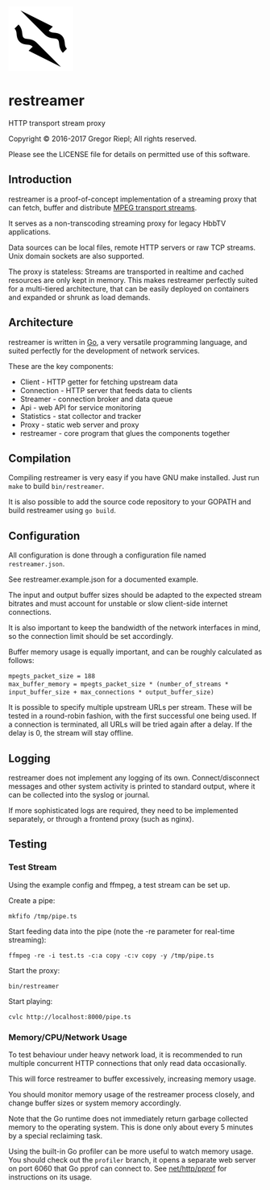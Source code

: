 ![restreamer logo](doc/logo.png)

# restreamer

HTTP transport stream proxy

Copyright © 2016-2017 Gregor Riepl;
All rights reserved.

Please see the LICENSE file for details on permitted use of this software.


## Introduction

restreamer is a proof-of-concept implementation of a streaming proxy
that can fetch, buffer and distribute [MPEG transport streams](https://en.wikipedia.org/wiki/MPEG-TS).

It serves as a non-transcoding streaming proxy for legacy HbbTV applications.

Data sources can be local files, remote HTTP servers or raw TCP streams.
Unix domain sockets are also supported.

The proxy is stateless: Streams are transported in realtime
and cached resources are only kept in memory.
This makes restreamer perfectly suited for a multi-tiered architecture,
that can be easily deployed on containers and expanded or shrunk as
load demands.


## Architecture

restreamer is written in [Go](https://golang.org/), a very versatile
programming language, and suited perfectly for the development of
network services.

These are the key components:
* Client - HTTP getter for fetching upstream data
* Connection - HTTP server that feeds data to clients
* Streamer - connection broker and data queue
* Api - web API for service monitoring
* Statistics - stat collector and tracker
* Proxy - static web server and proxy
* restreamer - core program that glues the components together


## Compilation

Compiling restreamer is very easy if you have GNU make installed.
Just run `make` to build `bin/restreamer`.

It is also possible to add the source code repository to your GOPATH
and build restreamer using `go build`.


## Configuration

All configuration is done through a configuration file named `restreamer.json`.

See restreamer.example.json for a documented example.

The input and output buffer sizes should be adapted to the expected
stream bitrates and must account for unstable or slow client-side internet connections.

It is also important to keep the bandwidth of the network interfaces
in mind, so the connection limit should be set accordingly.

Buffer memory usage is equally important, and can be roughly calculated as follows:

```
mpegts_packet_size = 188
max_buffer_memory = mpegts_packet_size * (number_of_streams * input_buffer_size + max_connections * output_buffer_size)
```

It is possible to specify multiple upstream URLs per stream.
These will be tested in a round-robin fashion, with the first successful
one being used. If a connection is terminated, all URLs will be
tried again after a delay. If the delay is 0, the stream will stay offline.


## Logging

restreamer does not implement any logging of its own.
Connect/disconnect messages and other system activity is printed to standard
output, where it can be collected into the syslog or journal.

If more sophisticated logs are required, they need to be implemented
separately, or through a frontend proxy (such as nginx).


## Testing

### Test Stream

Using the example config and ffmpeg, a test stream can be set up.

Create a pipe:
```
mkfifo /tmp/pipe.ts
```
Start feeding data into the pipe (note the -re parameter for real-time streaming):
```
ffmpeg -re -i test.ts -c:a copy -c:v copy -y /tmp/pipe.ts
```
Start the proxy:
```
bin/restreamer
```
Start playing:
```
cvlc http://localhost:8000/pipe.ts
```

### Memory/CPU/Network Usage

To test behaviour under heavy network load, it is recommended to run
multiple concurrent HTTP connections that only read data occasionally.

This will force restreamer to buffer excessively, increasing memory usage.

You should monitor memory usage of the restreamer process closely,
and change buffer sizes or system memory accordingly.

Note that the Go runtime does not immediately return garbage collected
memory to the operating system. This is done only about every 5 minutes
by a special reclaiming task.

Using the built-in Go profiler can be more useful to watch memory usage.
You should check out the `profiler` branch, it opens a separate web
server on port 6060 that Go pprof can connect to. See [net/http/pprof](https://golang.org/pkg/net/http/pprof/)
for instructions on its usage.
